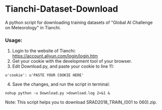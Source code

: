 # Tianchi-Dataset-Download

A python script for downloading training datasets of "Global AI Challenge on Meteorology" in Tianchi.

### Usage:
1. Login to the website of Tianchi: https://account.aliyun.com/login/login.htm
2. Get your cookie with the development tool of your browser.
3. Edit Download.py, and paste your cookie to line 11:
```
u'cookie': u'PASTE YOUR COOKIE HERE'
```
4. Save the changes, and run the script in terminal:
```
nohup python -u Download.py >download.log 2>&1 &
```

Note: This script helps you to download SRAD2018_TRAIN_(001 to 060).zip. 
